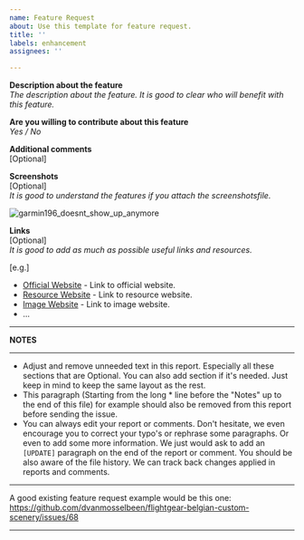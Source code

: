 ```yaml
---
name: Feature Request
about: Use this template for feature request.
title: ''
labels: enhancement
assignees: ''

---
```


**Description about the feature**  
*The description about the feature. It is good to clear who will benefit with this feature.*


**Are you willing to contribute about this feature**  
*Yes / No*  


**Additional comments**  
[Optional]


**Screenshots**  
[Optional]  
*It is good to understand the features if you attach the screenshotsfile.*

![garmin196_doesnt_show_up_anymore](https://raw.githubusercontent.com/dvanmosselbeen/Rans-S-6S/master/Rans_S-6S/Previews/Rans_S-6S-preview0.jpg)


**Links**  
[Optional]   
*It is good to add as much as possible useful links and resources.*

[e.g.]
* [Official Website](http://www.davidvanmosselbeen.be) - Link to official website.
* [Resource Website](http://www.davidvanmosselbeen.be) - Link to resource website.
* [Image Website](http://www.davidvanmosselbeen.be) - Link to image website.
* ...


*************************************************************************************
**NOTES**
*************************************************************************************
* Adjust and remove unneeded text in this report. Especially all these sections that 
are Optional. You can also add section if it's needed. Just keep in mind to keep the 
same layout as the rest.
* This paragraph (Starting from the long * line before the "Notes" up to the end of 
this file) for example should also be removed from this report before sending the 
issue.
* You can always edit your report or comments. Don't hesitate, we even encourage you
to correct your typo's or rephrase some paragraphs. Or even to add some more 
information. We just would ask to add an `[UPDATE]` paragraph on the end of the report 
or comment. You should be also aware of the file history. We can track back changes 
applied in reports and comments.
*************************************************************************************
A good existing feature request example would be this one: 
https://github.com/dvanmosselbeen/flightgear-belgian-custom-scenery/issues/68
*************************************************************************************
